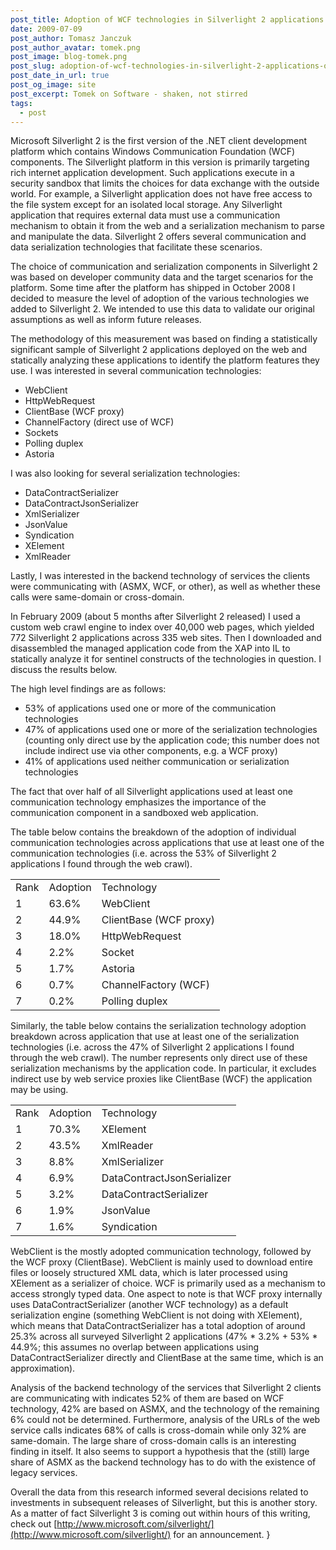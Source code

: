 ```yaml
---
post_title: Adoption of WCF technologies in Silverlight 2 applications on the web
date: 2009-07-09
post_author: Tomasz Janczuk
post_author_avatar: tomek.png
post_image: blog-tomek.png
post_slug: adoption-of-wcf-technologies-in-silverlight-2-applications-on-the-web
post_date_in_url: true
post_og_image: site
post_excerpt: Tomek on Software - shaken, not stirred
tags:
  - post
---
```





Microsoft Silverlight 2 is the first version of the .NET client development platform which contains Windows Communication Foundation (WCF) components. The Silverlight platform in this version is primarily targeting rich internet application development. Such applications execute in a security sandbox that limits the choices for data exchange with the outside world. For example, a Silverlight application does not have free access to the file system except for an isolated local storage. Any Silverlight application that requires external data must use a communication mechanism to obtain it from the web and a serialization mechanism to parse and manipulate the data. Silverlight 2 offers several communication and data serialization technologies that facilitate these scenarios.   

The choice of communication and serialization components in Silverlight 2 was based on developer community data and the target scenarios for the platform. Some time after the platform has shipped in October 2008 I decided to measure the level of adoption of the various technologies we added to Silverlight 2. We intended to use this data to validate our original assumptions as well as inform future releases.   

The methodology of this measurement was based on finding a statistically significant sample of Silverlight 2 applications deployed on the web and statically analyzing these applications to identify the platform features they use. I was interested in several communication technologies:  

* WebClient  
* HttpWebRequest  
* ClientBase (WCF proxy)  
* ChannelFactory (direct use of WCF)  
* Sockets  
* Polling duplex  
* Astoria  
  

I was also looking for several serialization technologies:  

* DataContractSerializer  
* DataContractJsonSerializer  
* XmlSerializer  
* JsonValue  
* Syndication  
* XElement  
* XmlReader  
  

Lastly, I was interested in the backend technology of services the clients were communicating with (ASMX, WCF, or other), as well as whether these calls were same-domain or cross-domain.   

In February 2009 (about 5 months after Silverlight 2 released) I used a custom web crawl engine to index over 40,000 web pages, which yielded 772 Silverlight 2 applications across 335 web sites. Then I downloaded and disassembled the managed application code from the XAP into IL to statically analyze it for sentinel constructs of the technologies in question. I discuss the results below.   

The high level findings are as follows:  

* 53% of applications used one or more of the communication technologies  
* 47% of applications used one or more of the serialization technologies (counting only direct use by the application code; this number does not include indirect use via other components, e.g. a WCF proxy)  
* 41% of applications used neither communication or serialization technologies  
  

The fact that over half of all Silverlight applications used at least one communication technology emphasizes the importance of the communication component in a sandboxed web application.   

The table below contains the breakdown of the adoption of individual communication technologies across applications that use at least one of the communication technologies (i.e. across the 53% of Silverlight 2 applications I found through the web crawl).   
<table>     <tr>       <td>Rank</td>        <td>Adoption</td>        <td>Technology</td>     </tr>      <tr>       <td>1</td>        <td>63.6%</td>        <td>WebClient</td>     </tr>      <tr>       <td>2</td>        <td>44.9%</td>        <td>ClientBase (WCF proxy)</td>     </tr>      <tr>       <td>3</td>        <td>18.0%</td>        <td>HttpWebRequest</td>     </tr>      <tr>       <td>4</td>        <td>2.2%</td>        <td>Socket</td>     </tr>      <tr>       <td>5</td>        <td>1.7%</td>        <td>Astoria</td>     </tr>      <tr>       <td>6</td>        <td>0.7%</td>        <td>ChannelFactory (WCF)</td>     </tr>      <tr>       <td>7</td>        <td>0.2%</td>        <td>Polling duplex</td>     </tr>   </table>
  

Similarly, the table below contains the serialization technology adoption breakdown across application that use at least one of the serialization technologies (i.e. across the 47% of Silverlight 2 applications I found through the web crawl). The number represents only direct use of these serialization mechanisms by the application code. In particular, it excludes indirect use by web service proxies like ClientBase (WCF) the application may be using.   
<table>     <tr>       <td>Rank</td>        <td>Adoption</td>        <td>Technology</td>     </tr>      <tr>       <td>1</td>        <td>70.3%</td>        <td>XElement</td>     </tr>      <tr>       <td>2</td>        <td>43.5%</td>        <td>XmlReader</td>     </tr>      <tr>       <td>3</td>        <td>8.8%</td>        <td>XmlSerializer</td>     </tr>      <tr>       <td>4</td>        <td>6.9%</td>        <td>DataContractJsonSerializer</td>     </tr>      <tr>       <td>5</td>        <td>3.2%</td>        <td>DataContractSerializer</td>     </tr>      <tr>       <td>6</td>        <td>1.9%</td>        <td>JsonValue</td>     </tr>      <tr>       <td>7</td>        <td>1.6%</td>        <td>Syndication</td>     </tr>   </table>
  

WebClient is the mostly adopted communication technology, followed by the WCF proxy (ClientBase). WebClient is mainly used to download entire files or loosely structured XML data, which is later processed using XElement as a serializer of choice. WCF is primarily used as a mechanism to access strongly typed data. One aspect to note is that WCF proxy internally uses DataContractSerializer (another WCF technology) as a default serialization engine (something WebClient is not doing with XElement), which means that DataContractSerializer has a total adoption of around 25.3% across all surveyed Silverlight 2 applications (47% * 3.2% + 53% * 44.9%; this assumes no overlap between applications using DataContractSerializer directly and ClientBase at the same time, which is an approximation).   

Analysis of the backend technology of the services that Silverlight 2 clients are communicating with indicates 52% of them are based on WCF technology, 42% are based on ASMX, and the technology of the remaining 6% could not be determined. Furthermore, analysis of the URLs of the web service calls indicates 68% of calls is cross-domain while only 32% are same-domain. The large share of cross-domain calls is an interesting finding in itself. It also seems to support a hypothesis that the (still) large share of ASMX as the backend technology has to do with the existence of legacy services.  

Overall the data from this research informed several decisions related to investments in subsequent releases of Silverlight, but this is another story. As a matter of fact Silverlight 3 is coming out within hours of this writing, check out [http://www.microsoft.com/silverlight/](http://www.microsoft.com/silverlight/) for an announcement.   }